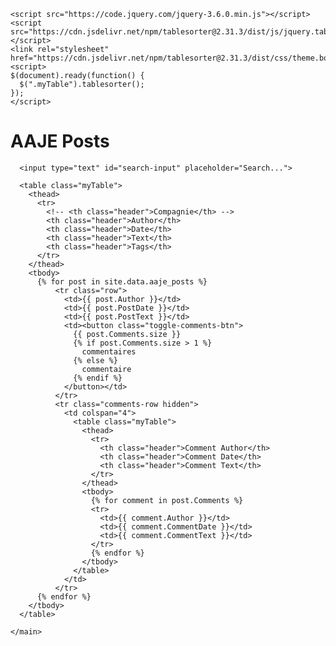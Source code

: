 <html>
  <head>
    <title>AAJE Posts</title>
    <link rel="stylesheet" type="text/css" href="css/index.css">
    
    <script src="https://code.jquery.com/jquery-3.6.0.min.js"></script>
    <script src="https://cdn.jsdelivr.net/npm/tablesorter@2.31.3/dist/js/jquery.tablesorter.combined.min.js"></script>
    <link rel="stylesheet" href="https://cdn.jsdelivr.net/npm/tablesorter@2.31.3/dist/css/theme.bootstrap_4.min.css">
    <script>
    $(document).ready(function() {
      $(".myTable").tablesorter();
    });
    </script>

<script>
  document.addEventListener('click', function(event) {
    if (event.target.classList.contains('toggle-comments-btn')) {
      var button = event.target;
      var row = button.closest('.row');
      var commentsRow = row.nextElementSibling;
      commentsRow.classList.toggle('hidden');
    }
  });
</script>

<script>
  var searchInput = document.getElementById('search-input');
  var rows = document.getElementsByClassName('row');

  searchInput.addEventListener('input', function() {
    var searchTerm = this.value.trim().toLowerCase();

    for (var i = 0; i < rows.length; i++) {
      var row = rows[i];
      var postText = row.querySelector('.post-text').textContent.toLowerCase();

      if (postText.includes(searchTerm)) {
        row.style.display = 'table-row';
      } else {
        row.style.display = 'none';
      }
    }
  });
</script>




    
  </head>
  <body>
    <main>
      <h1>AAJE Posts</h1>
      
      <input type="text" id="search-input" placeholder="Search...">
      
      <table class="myTable">
        <thead>
          <tr>
            <!-- <th class="header">Compagnie</th> -->
            <th class="header">Author</th>
            <th class="header">Date</th>
            <th class="header">Text</th>
            <th class="header">Tags</th>
          </tr>
        </thead>
        <tbody>
          {% for post in site.data.aaje_posts %}
              <tr class="row">
                <td>{{ post.Author }}</td>
                <td>{{ post.PostDate }}</td>
                <td>{{ post.PostText }}</td>
                <td><button class="toggle-comments-btn">
                  {{ post.Comments.size }}
                  {% if post.Comments.size > 1 %}
                    commentaires
                  {% else %}
                    commentaire
                  {% endif %}
                </button></td>
              </tr>
              <tr class="comments-row hidden">
                <td colspan="4">
                  <table class="myTable">
                    <thead>
                      <tr>
                        <th class="header">Comment Author</th>
                        <th class="header">Comment Date</th>
                        <th class="header">Comment Text</th>
                      </tr>
                    </thead>
                    <tbody>
                      {% for comment in post.Comments %}
                      <tr>
                        <td>{{ comment.Author }}</td>
                        <td>{{ comment.CommentDate }}</td>
                        <td>{{ comment.CommentText }}</td>
                      </tr>
                      {% endfor %}
                    </tbody>
                  </table>
                </td>
              </tr>          
          {% endfor %}
        </tbody>
      </table>
        
    </main>
  </body>
</html>

